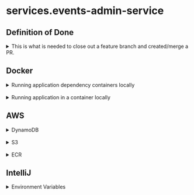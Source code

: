# services.events-admin-service

## Definition of Done

<details>
  <summary>This is what is needed to close out a feature branch and created/merge a PR.</summary>

- Contract created/updated
- Dependencies added to pom(s) are commented with what their usage is for
- Layers are created/updated and follows naming conventions:
    - Controller
    - Service
    - DAO
    - DTO
- Features and tests are added/updated
- API collection (Bruno) is updated and committed to api-client repository
- Bump the version of the app in the pom
- Update the [change log](./CHANGELOG.md)

</details>

## Docker

<details>
  <summary>Running application dependency containers locally</summary>

#### Start the containers

```bash
dockerlocalup
```

```bash
docker compose -f ./docker-compose.local.yml up -d
```

#### Stop the containers

```bash
dockerlocaldown
```

```bash
docker compose -f ./docker-compose.local.yml down
```

</details>

<br />

<details>
  <summary>Running application in a container locally</summary>

This is how to create a new build of the Application and package it into a Docker container

```bash
mvn package -Dpackaging=docker
```

Start the Event Admin Service in Docker

```bash
docker run -d --name events-admin-service -e MICRONAUT_ENVIRONMENTS=dev -e AWS_REGION=us-east-1 -p 8080:8080 events-admin-service:latest
```

```bash
docker stop events-admin-service
```

</details>

## AWS

<details>
<summary>DynamoDB</summary>

**Note** There is an alias assumed if using the `awslocalddb` command below. The alias assumes you have set the
following:

```bash
awslocalddb=aws --profile=local --endpoint-url http://localhost:8000
```

List out the tables created

```bash
awslocalddb dynamodb list-tables
```

List out data in a table

```bash
awslocalddb dynamodb scan --table-name SERVICES_EVENTS_ADMIN_SERVICE_LOCAL
```

</details>

<br />

<details>
<summary>S3</summary>

**Note** There is an alias assumed if using the `awslocals3` command below. The alias assumes you have set the
following:

```
awslocals3=aws --profile=local --endpoint-url http://localhost:9090
```

List out the buckets that exits

```bash
awslocals3 s3 ls
```

List out the files in a bucket

```bash
awslocals3 s3 ls event-admin-service-file-storage
```

List out the content of a file in a bucket

```bash
awslocals3 s3 cp s3://event-admin-service-file-storage/4f2d25cc-cb66-4e29-ac36-c20ce83fb28a/2024-04-16T20:13:19.074960.csv -
```

</details>

<br />

<details>
<summary>ECR</summary>

#### Registry

654918520080.dkr.ecr.us-east-1.amazonaws.com

#### Repository

services.events-admin-service

#### Logging in

```bash
aws ecr get-login-password --region us-east-1 | docker login --username AWS --password-stdin 654918520080.dkr.ecr.us-east-1.amazonaws.com
```

#### List Repositories

```bash
aws ecr describe-repositories
```

#### Tag a version to publish

Run the below command to list the images and their identifiers

```bash
dokcer images
```

```bash
docker tag identifier_from_docker_images 654918520080.dkr.ecr.us-east-1.amazonaws.com/services.events-admin-service
docker tag 2c65d71c3137 654918520080.dkr.ecr.us-east-1.amazonaws.com/services.events-admin-service
docker tag 6aafecc82c31 654918520080.dkr.ecr.us-east-1.amazonaws.com/services.events-admin-service
```

#### Publish after tagging

```bash
docker push 654918520080.dkr.ecr.us-east-1.amazonaws.com/services.events-admin-service
```

</details>

## IntelliJ

<details>
<summary>Environment Variables</summary>

```bash
MICRONAUT_ENVIRONMENTS=local
```

</details>
